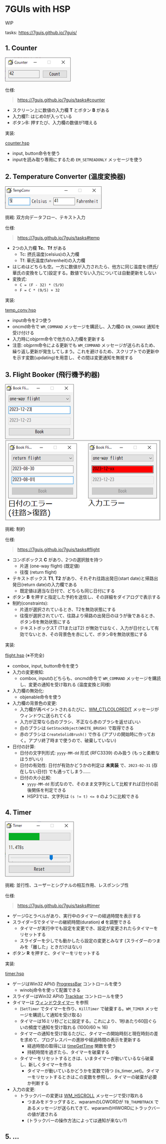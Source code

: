 # 7GUIs with HSP

WIP

tasks: https://7guis.github.io/7guis/

## 1. Counter

![counter screenshot](docs/images/counter.png)

仕様:

> https://7guis.github.io/7guis/tasks#counter

- スクリーン上に数値の入力欄 **T** とボタン **B** がある
- 入力欄T: はじめ0が入っている
- ボタンB: 押すたび、入力欄の数値が1増える

実装:

[counter.hsp](./counter.hsp)

- input, button命令を使う
- inputを読み取り専用にするため `EM_SETREADONLY` メッセージを使う

## 2. Temperature Converter (温度変換器)

![temp_conv screenshot](docs/images/temp_conv.png)

挑戦: 双方向データフロー、テキスト入力

仕様:

> https://7guis.github.io/7guis/tasks#temp

- 2つの入力欄 **Tc**、**Tf** がある
    - Tc: 摂氏温度(celsius)の入力欄
    - Tf: 華氏温度(fahrenheit)の入力欄
- はじめはどちらも空。一方に数値が入力されたら、他方に同じ温度を(摂氏/華氏の変換をして)設定する。数値でない入力については自動更新をしない
- 変換式:
    - `C = (F - 32) * (5/9)`
    - `F = C * (9/5) + 32`

実装:

[temp_conv.hsp](temp_conv.hsp)

- input命令を2つ使う
- oncmd命令で `WM_COMMAND` メッセージを購読し、入力欄の `EN_CHANGE` 通知を受け付ける
- 入力時にobjprm命令で他方の入力欄を更新する
- 注意: objprm命令による更新でも `WM_COMMAND` メッセージが送られるため、繰り返し更新が発生してしまう。これを避けるため、スクリプトでの更新中を示す変数(updating)を用意し、その間は変更通知を無視する

## 3. Flight Booker (飛行機予約器)

![flight screenshot (default state)](docs/images/flight.png)
![flight screenshot (bad states)](docs/images/flight_bad.png)

挑戦: 制約

仕様:

> https://7guis.github.io/7guis/tasks#flight

- コンボボックス **C** があり、2つの選択肢を持つ
    - 片道 (one-way flight) (既定値)
    - 往復 (return flight)
- テキストボックス **T1**, **T2** があり、それぞれ往路出発日(start date)と帰路出発日(return date)の入力欄である
    - 既定値は適当な日付で、どちらも同じ日付にする
- ボタン **B** を押すと指定した予約を送信し、その詳細をダイアログで表示する
- 制約(constraints):
    - 片道が選択されているとき、T2を無効状態にする
    - 往復が選択されていて、往路より帰路の出発日のほうが後であるとき、ボタンBを無効状態にする
    - テキストボックスT (T1またはT2) が無効ではなく、入力が日付として有効でないとき、その背景色を赤にして、ボタンBを無効状態にする

実装:

[flight.hsp](flight.hsp) (※不完全)

- combox, input, button命令を使う
- 入力の変更検知:
    - combox, inputのどちらも、oncmd命令で `WM_COMMAND` メッセージを購読し、変更の通知を受け取れる (温度変換と同様)
- 入力欄の無効化:
    - objenable命令を使う
- 入力欄の背景色の変更:
    - 入力欄が再ペイントされるたびに、[WM_CTLCOLOREDIT] メッセージがウィンドウに送られてくる
    - 入力が正常なら白のブラシ、不正なら赤のブラシを返せばいい
    - 白のブラシは `GetStockObject(WHITE_BRUSH)` で取得できる
    - 赤のブラシは `CreateSolidBrush()` で作る
        (アプリの開始時に作っておく。アプリ終了時まで使うので、破棄していない)
- 日付の計算:
    - 日付の文字列形式:
        `yyyy-MM-dd` 形式 (RFC3339) のみ扱う
        (もっと柔軟なほうがいい)
    - 日付の有効性: 日付が有効かどうかの判定は **未実装** で、`2023-02-31` (存在しない日付) でも通ってしまう……
    - 日付の大小比較:
        - `yyyy-MM-dd` 形式なので、そのまま文字列として比較すれば日付の前後関係を判定できる
        - HSP3では、文字列は `(s != t) <= 0` のように比較できる

## 4. Timer

![timer screenshot](docs/images/timer.png)

挑戦: 並行性、ユーザーとシグナルの相互作用、レスポンシブ性

仕様:

> https://7guis.github.io/7guis/tasks#timer

- ゲージGとラベルがあり、実行中のタイマーの経過時間を表示する
- スライダーSでタイマーの継続時間(duration) **d** を調整できる
    - タイマーが実行中でも設定を変更でき、設定が変更されたらタイマーをリセットする
    - スライダーを少しでも動かしたら設定の変更とみなす (スライダーのつまみを「離した」ときだけはない)
- ボタン **R** を押すと、タイマーをリセットする

実装:

[timer.hsp](timer.hsp)

- ゲージはWin32 APIの [ProgressBar] コントロールを使う
    - winobj命令を使って配置できる
- スライダーはWin32 APIの [Trackbar] コントロールを使う
- タイマーは [ウィンドウタイマー](http://chokuto.ifdef.jp/advanced/usertimer.html) を参照
    - (`SetTimer` でタイマーを作り、`KillTimer` で破棄する。`WM_TIMER` メッセージを購読して通知を受け取る)
    - タイマーは16ミリ秒ごとに設定する。これにより、1秒あたり60回ぐらいの頻度で通知を受け取れる (1000/60 ≒ 16)
    - タイマーの通知を受け取るたびに、タイマーの開始時刻と現在時刻の差を求めて、プログレスバーの進捗や経過時間の表示を更新する
        - 経過時間の取得には [timeGetTime] 関数を使う
        - 持続時間を過ぎたら、タイマーを破棄する
    - タイマーをリセットするときは、いまタイマーが動いているなら破棄し、新しくタイマーを作る
        - タイマーが動いているかどうかを変数で持つ (is_timer_set)。タイマーをリセットするときはこの変数を参照し、タイマーの破棄が必要か判断する
- 入力の変更:
    - トラックバーの変更は [WM_HSCROLL] メッセージで受け取れる
        - つまみをドラッグすると、wparamのLOWORDが `TB_THUMBTRACK` であるメッセージが送られてきて、wparamのHIWORDにトラックバーの値が渡される
        - (トラックバーの操作方法によっては通知が来ない?)

## 5. ...



[WM_CTLCOLOREDIT]: https://learn.microsoft.com/en-us/windows/win32/controls/wm-ctlcoloredit
[ProgressBar]: https://learn.microsoft.com/ja-jp/windows/win32/controls/progress-bar-control-reference
[Trackbar]: https://learn.microsoft.com/ja-jp/windows/win32/controls/trackbar-control-reference
[WM_HSCROLL]: https://learn.microsoft.com/ja-jp/windows/win32/controls/wm-hscroll
[timeGetTime]: https://learn.microsoft.com/ja-jp/windows/win32/api/timeapi/nf-timeapi-timegettime
